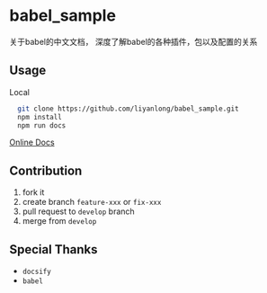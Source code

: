 # babel_sample
关于babel的中文文档， 深度了解babel的各种插件，包以及配置的关系

## Usage
Local
```bash
  git clone https://github.com/liyanlong/babel_sample.git
  npm install
  npm run docs
```
[Online Docs](liyanlong.github.io/babel_sample/)

## Contribution
1. fork it
2. create branch `feature-xxx` or `fix-xxx`
3. pull request to `develop` branch
4. merge from `develop`

## Special Thanks
- `docsify` 
- `babel`
